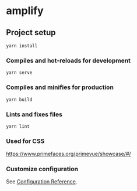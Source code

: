 # amplify

## Project setup
```
yarn install
```

### Compiles and hot-reloads for development
```
yarn serve
```

### Compiles and minifies for production
```
yarn build
```

### Lints and fixes files
```
yarn lint
```

### Used for CSS
https://www.primefaces.org/primevue/showcase/#/

### Customize configuration
See [Configuration Reference](https://cli.vuejs.org/config/).
